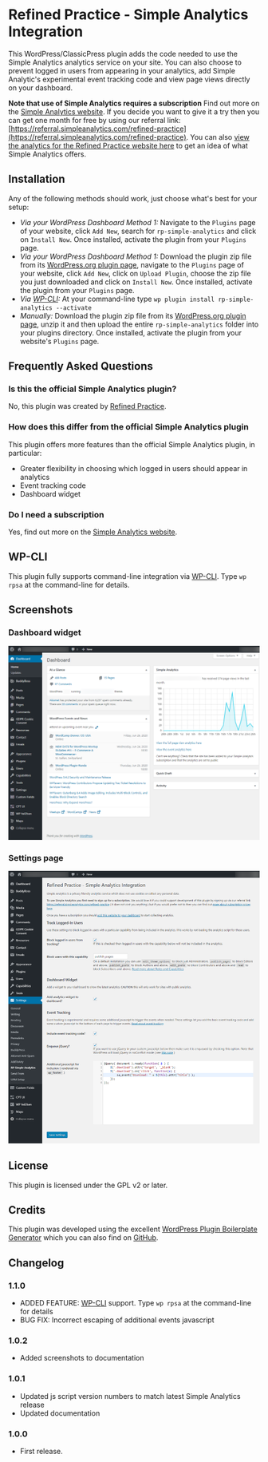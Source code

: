 # Refined Practice - Simple Analytics Integration

This WordPress/ClassicPress plugin adds the code needed to use the Simple Analytics analytics service on your site. You can also choose to prevent logged in users from appearing in your analytics, add Simple Analytic's experimental event tracking code and view page views directly on your dashboard.

**Note that use of Simple Analytics requires a subscription** Find out more on the [Simple Analytics website](https://simpleanalytics.com/). If you decide you want to give it a try then you can get one month for free by using our referral link: [https://referral.simpleanalytics.com/refined-practice](https://referral.simpleanalytics.com/refined-practice). You can also [view the analytics for the Refined Practice website here](https://simpleanalytics.com/refinedpractice.com) to get an idea of what Simple Analytics offers.
## Installation

Any of the following methods should work, just choose what's best for your setup:

* *Via your WordPress Dashboard Method 1:* Navigate to the `Plugins` page of your website, click `Add New`, search for `rp-simple-analytics` and click on `Install Now`. Once installed, activate the plugin from your `Plugins` page.
* *Via your WordPress Dashboard Method 1:* Download the plugin zip file from its [WordPress.org plugin page](https://wordpress.org/plugins/rp-simple-analytics), navigate to the `Plugins` page of your website, click `Add New`, click on `Upload Plugin`, choose the zip file you just downloaded and click on `Install Now`. Once installed, activate the plugin from your `Plugins` page.
* *Via [WP-CLI](https://wp-cli.org/):* At your command-line type `wp plugin install rp-simple-analytics --activate` 
* *Manually:* Download the plugin zip file from its [WordPress.org plugin page](https://wordpress.org/plugins/rp-simple-analytics), unzip it and then upload the entire `rp-simple-analytics` folder into your plugins directory.  Once installed, activate the plugin from your website's `Plugins` page.

## Frequently Asked Questions 

### Is this the official Simple Analytics plugin? 

No, this plugin was created by [Refined Practice](https://www.refinedpractice.com/).

### How does this differ from the official Simple Analytics plugin 

This plugin offers more features than the official Simple Analytics plugin, in particular:

* Greater flexibility in choosing which logged in users should appear in analytics
* Event tracking code
* Dashboard widget 

### Do I need a subscription 

Yes, find out more on the [Simple Analytics website](https://simpleanalytics.com/).

## WP-CLI

This plugin fully supports command-line integration via [WP-CLI](https://wp-cli.org/). Type `wp rpsa` at the command-line for details.

## Screenshots

### Dashboard widget
![Dashboard widget](https://raw.githubusercontent.com/Refined-Practice/rp-simple-analytics/master/assets/screenshot-1.png)

### Settings page
![Settings page](https://raw.githubusercontent.com/Refined-Practice/rp-simple-analytics/master/assets/screenshot-2.png)

## License

This plugin is licensed under the GPL v2 or later.

## Credits

This plugin was developed using the excellent [WordPress Plugin Boilerplate Generator](https://wppb.me/) which you can also find on [GitHub](https://github.com/DevinVinson/WordPress-Plugin-Boilerplate).

## Changelog

### 1.1.0
* ADDED FEATURE: [WP-CLI](https://wp-cli.org/) support. Type `wp rpsa` at the command-line for details
* BUG FIX: Incorrect escaping of additional events javascript

### 1.0.2
* Added screenshots to documentation

### 1.0.1
* Updated js script version numbers to match latest Simple Analytics release
* Updated documentation

### 1.0.0 
* First release.
